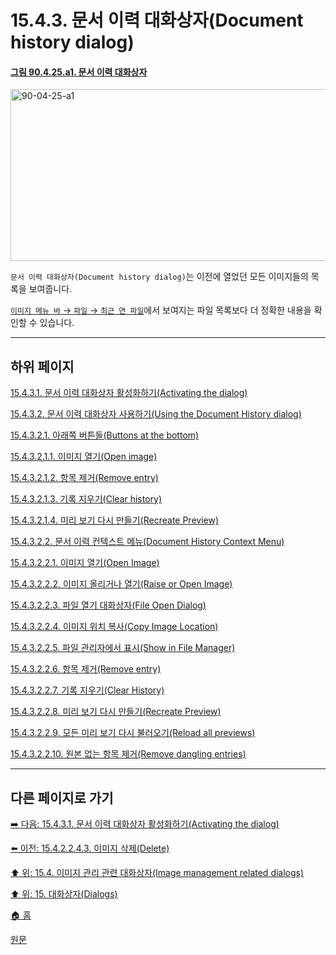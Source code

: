 # 15.4.3. 문서 이력 대화상자(Document history dialog)

<a id="90-04-25-a1"></a>

#### [그림 90.4.25.a1. 문서 이력 대화상자](./90-04-0025-document_history.md#90-04-25-a1)
<img width="850" height="275" alt="90-04-25-a1" src="https://github.com/user-attachments/assets/ccc58908-453c-4126-a591-084762a46afc" />

`문서 이력 대화상자(Document history dialog)`는 이전에 열었던 모든 이미지들의 목록을 보여줍니다.

[`이미지 메뉴 바` → `파일` → `최근 연 파일`](./16-02-07-00-open_recent.md)에서 보여지는 파일 목록보다 더 정확한 내용을 확인할 수 있습니다.

***

## 하위 페이지

[15.4.3.1. 문서 이력 대화상자 활성화하기(Activating the dialog)](./15-04-03-01-activating_the_dialog.md)

[15.4.3.2. 문서 이력 대화상자 사용하기(Using the Document History dialog)](./15-04-03-02-00-using_the_document_history_dialog.md)

[15.4.3.2.1. 아래쪽 버튼들(Buttons at the bottom)](./15-04-03-02-01-00-buttons_at_the_bottom.md)

[15.4.3.2.1.1. 이미지 열기(Open image)](./15-04-03-02-01-01-open_image.md)

[15.4.3.2.1.2. 항목 제거(Remove entry)](./15-04-03-02-01-02-remove_entry.md)

[15.4.3.2.1.3. 기록 지우기(Clear history)](./15-04-03-02-01-03-clear_history.md)

[15.4.3.2.1.4. 미리 보기 다시 만들기(Recreate Preview)](./15-04-03-02-01-04-recreate_preview.md)

[15.4.3.2.2. 문서 이력 컨텍스트 메뉴(Document History Context Menu)](./15-04-03-02-02-00-document_history_context_menu.md)

[15.4.3.2.2.1. 이미지 열기(Open Image)](./15-04-03-02-02-01-open_image.md)

[15.4.3.2.2.2. 이미지 올리거나 열기(Raise or Open Image)](./15-04-03-02-02-02-raise_or_open_image.md)

[15.4.3.2.2.3. 파일 열기 대화상자(File Open Dialog)](./15-04-03-02-02-03-file_open_dialog.md)

[15.4.3.2.2.4. 이미지 위치 복사(Copy Image Location)](./15-04-03-02-02-04-copy_image_location.md)

[15.4.3.2.2.5. 파일 관리자에서 표시(Show in File Manager)](./15-04-03-02-02-05-show_in_file_manager.md)

[15.4.3.2.2.6. 항목 제거(Remove entry)](./15-04-03-02-02-06-remove_entry.md)

[15.4.3.2.2.7. 기록 지우기(Clear History)](./15-04-03-02-02-07-clear_history.md)

[15.4.3.2.2.8. 미리 보기 다시 만들기(Recreate Preview)](./15-04-03-02-02-08-recreate_preview.md)

[15.4.3.2.2.9. 모든 미리 보기 다시 불러오기(Reload all previews)](./15-04-03-02-02-09-reload_all_previews.md)

[15.4.3.2.2.10. 원본 없는 항목 제거(Remove dangling entries)](./15-04-03-02-02-10-remove_dangling_entries.md)

***

## 다른 페이지로 가기

[➡️ 다음: 15.4.3.1. 문서 이력 대화상자 활성화하기(Activating the dialog)](./15-04-03-01-activating_the_dialog.md)

[⬅️ 이전: 15.4.2.2.4.3. 이미지 삭제(Delete)](./15-04-02-02-04-03-delete.md)

[⬆️ 위: 15.4. 이미지 관리 관련 대화상자(Image management related dialogs)](./15-04-00-image-management-related-dialogs.md)

[⬆️ 위: 15. 대화상자(Dialogs)](./15-00-dialogs.md)

[🏠 홈](./00-home.md)

[원문](https://docs.gimp.org/2.10/ko/gimp-document-dialog.html)
